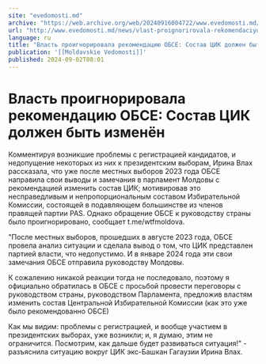 ```yaml
---
site: "evedomosti.md"
archive: "https://web.archive.org/web/20240916004722/www.evedomosti.md/news/vlast-proignorirovala-rekomendaciyu-obse-sostav-cik-dolzhen"
url: "http://www.evedomosti.md/news/vlast-proignorirovala-rekomendaciyu-obse-sostav-cik-dolzhen"
language: ru
title: "Власть проигнорировала рекомендацию ОБСЕ: Состав ЦИК должен быть изменён"
publication: '[[Moldavskie Vedomosti]]'
published: 2024-09-02T08:01
---
```


# Власть проигнорировала рекомендацию ОБСЕ: Состав ЦИК должен быть изменён

Комментируя возникшие проблемы с регистрацией кандидатов, и недопущение некоторых из них к президентским выборам, Ирина Влах рассказала, что уже после местных выборов 2023 года ОБСЕ направила свои выводы и замечания в парламент Молдовы с рекомендацией изменить состав ЦИК; мотивировав это несправедливым и непропорциональным составом Избирательной Комиссии, состоящей в подавляющем большинстве из членов правящей партии PAS. Однако обращение ОБСЕ к руководству страны было проигнорировано, сообщает t.me/wtfmoldova.

"После местных выборов, прошедших в августе 2023 года, ОБСЕ провела анализ ситуации и сделала вывод о том, что ЦИК представлен партией власти, что недопустимо. И в январе 2024 года эти свои замечания ОБСЕ отправила руководству Молдовы.

К сожалению никакой реакции тогда не последовало, поэтому я официально обратилась в ОБСЕ с просьбой провести переговоры с руководством страны, руководством Парламента, предложив властям изменить состав Центральной Избирательной Комиссии (как это уже было рекомендованно ОБСЕ)

Как мы видим: проблемы с регистрацией, и вообще участием в президентских выборах, уже возникли; и, я думаю, этим не ограничится. Посмотрим, как дальше будет развиваться ситуация!" - разъяснила ситуацию вокруг ЦИК экс-Башкан Гагаузии Ирина Влах.